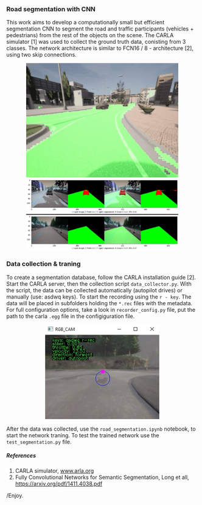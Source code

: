 ### Road segmentation with CNN

This work aims to develop a computationally small but efficient segmentation CNN to segment the road and traffic participants (vehicles + pedestrians) from the rest of the objects on the scene. The CARLA simulator [1] was used to collect the ground truth data, conisting from 3 classes. The network architecture is similar to FCN16 / 8 - architecture [2], using two skip connections.

<p align="center"> 
  <img src="info/seg1.gif" alt="" width="400"></a>
  <img src="info/outs.jpg" alt="" width="400"></a>
</p>


### Data collection & traning

To create a segmentation database, follow the CARLA installation guide [2]. Start the CARLA server, then the collection script ```data_collector.py```. With the script, the data can be collected automatically (autopilot drives) or manually (use: asdwq keys). To start the recording using the ```r - key```. The data will be placed in subfolders holding the ```*.rec``` files with the metadata. For full configuration options, take a look in ```recorder_config.py``` file, put the path to the carla ```.egg``` file in the configiguration file.

<p align="center"> 
  <img src="info/manual.jpg" alt="" width="300"></a>
</p>


After the data was collected, use the ```road_segmentation.ipynb``` notebook, to start the network traning.
To test the trained network use the ```test_segmentation.py``` file.

##### References
1. CARLA simulator, www.arla.org
2. Fully Convolutional Networks for Semantic Segmentation, Long et all, https://arxiv.org/pdf/1411.4038.pdf

/Enjoy.